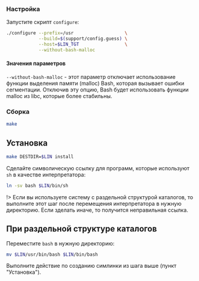 <package-info :package="package" showsbu></package-info>

<script>
		new Vue({
		el: '#main',
		data: { package: {} },
		mounted: function () {
				this.getPackage('bash');
		},
		methods: {
			getPackage: function(name) {
					getPackage(name)
					.then(response => this.package = response);
			},
		}
  })
</script>

### Настройка

Запустите скрипт `configure`:

```bash
./configure --prefix=/usr                   \
            --build=$(support/config.guess) \
            --host=$LIN_TGT                 \
            --without-bash-malloc
```

#### Значения параметров

`--without-bash-malloc` - этот параметр отключает использование функции выделения памяти (malloc) Bash, которая вызывает ошибки сегментации. Отключив эту опцию, Bash будет использовать функции malloc из libc, которые более стабильны.

### Сборка

```bash
make
```

## Установка

```bash
make DESTDIR=$LIN install
```

Сделайте символическую ссылку для программ, которые используют `sh` в качестве интерпретатора:

```bash
ln -sv bash $LIN/bin/sh
```

!> Если вы используете систему с раздельной структурой каталогов, то выполните этот шаг после перемещения интерпретатора в нужную директорию. Если зделать иначе, то получится неправильная ссылка.

## При раздельной структуре каталогов

Переместите `bash` в нужную директорию:

```bash
mv $LIN/usr/bin/bash $LIN/bin/bash
```

Выполните действие по созданию симлинки из шага выше (пункт "Установка").
